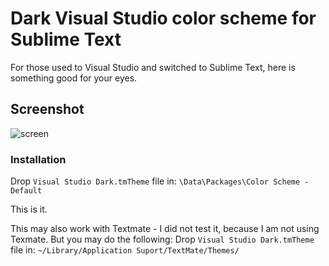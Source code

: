 Dark Visual Studio color scheme for Sublime Text
================================================

For those used to Visual Studio and switched to Sublime Text, here is something good for your eyes.

## Screenshot
![screen](https://raw.github.com/nikeee/Visual-Studio-Dark.tmTheme/master/screenshot.png)


### Installation
Drop `Visual Studio Dark.tmTheme` file in: `\Data\Packages\Color Scheme - Default`

This is it.


This may also work with Textmate - I did not test it, because I am not using Texmate. But you may do the following:
Drop `Visual Studio Dark.tmTheme` file in: `~/Library/Application Suport/TextMate/Themes/`
